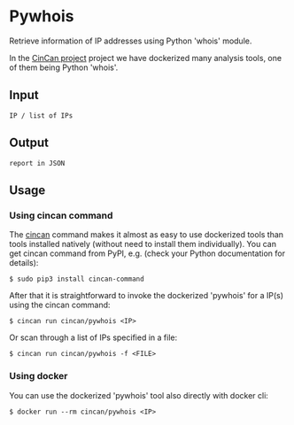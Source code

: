 # Pywhois

Retrieve information of IP addresses using Python 'whois' module.

In the  [CinCan project](https://cincan.io) project we have dockerized many analysis tools,
one of them being Python 'whois'.

## Input

```
IP / list of IPs
```

## Output

```
report in JSON
```

## Usage

### Using cincan command

The [cincan](https://gitlab.com/cincan/cincan-command) command makes it almost as easy
to use dockerized tools than tools installed natively (without need to install them individually).
You can get cincan command from PyPI, e.g. (check your Python documentation for details):

    $ sudo pip3 install cincan-command

After that it is straightforward to invoke the dockerized 'pywhois' for a IP(s) using the
cincan command:

    $ cincan run cincan/pywhois <IP>

Or scan through a list of IPs specified in a file:

    $ cincan run cincan/pywhois -f <FILE>

### Using docker

You can use the dockerized 'pywhois' tool also directly with docker cli:

    $ docker run --rm cincan/pywhois <IP>
